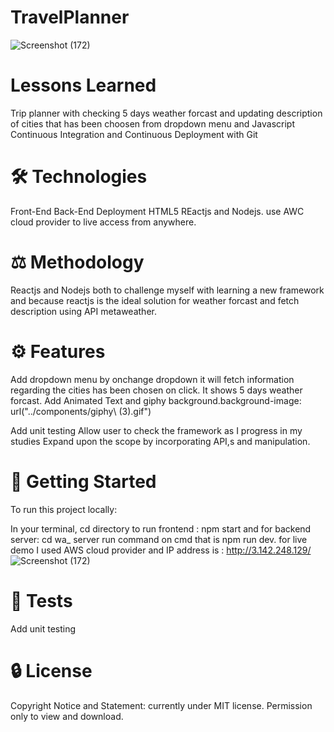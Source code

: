 # TravelPlanner

![Screenshot (172)](https://user-images.githubusercontent.com/76454035/121389116-50a7e080-c909-11eb-94fd-ef69c693f1f0.png)



# Lessons Learned

Trip planner with checking 5 days weather forcast and updating description of cities that has been choosen from dropdown menu and Javascript Continuous Integration and Continuous Deployment with Git

# 🛠 Technologies
Front-End Back-End Deployment HTML5 REactjs and Nodejs. use AWC cloud provider to live access from anywhere.

# ⚖️ Methodology
Reactjs and Nodejs both to challenge myself with learning a new framework and because reactjs is the ideal solution for weather forcast and fetch description using API metaweather.

# ⚙️ Features
Add dropdown menu by onchange dropdown it will fetch information regarding the cities has been chosen on click. It shows 5 days weather forcast. Add Animated Text and giphy background.background-image: url("../components/giphy\ \(3\).gif")


Add unit testing Allow user to check the framework as I progress in my studies Expand upon the scope by incorporating API,s and manipulation.

# 🚀 Getting Started
To run this project locally:

In your terminal, cd directory to run frontend : npm start
and for backend server: cd wa_ server run command on cmd that is npm run dev.
for live demo I used AWS cloud provider and IP address is : http://3.142.248.129/
![Screenshot (172)](https://user-images.githubusercontent.com/76454035/121389086-4a196900-c909-11eb-9e1c-70a067737a76.png)

# 📐 Tests
Add unit testing

# 🔒 License
Copyright Notice and Statement: currently under MIT license. Permission only to view and download.
